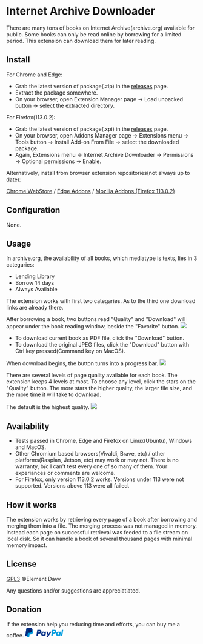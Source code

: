 # Internet Archive Downloader

There are many tons of books on Internet Archive(archive.org) available for public. Some books can only be read online by borrowing for a limited period. This extension can download them for later reading.

## Install
For Chrome and Edge:
* Grab the latest version of package(.zip) in the [releases](https://github.com/elementdavv/internet_archive_downloader/releases) page.
* Extract the package somewhere.
* On your browser, open Extension Manager page -> Load unpacked button -> select the extracted directory.

For Firefox(113.0.2):
* Grab the latest version of package(.xpi) in the [releases](https://github.com/elementdavv/internet_archive_downloader/releases) page.
* On your browser, open Addons Manager page -> Extensions menu -> Tools button -> Install Add-on From File -> select the downloaded package.
* Again, Extensions menu -> Internet Archive Downloader -> Permissions -> Optional permissions -> Enable.

Alternatively, install from browser extension repositories(not always up to date):

[Chrome WebStore](https://chrome.google.com/webstore/detail/internet-archive-download/keimonnoakgkpnifppoomfdlkadghkjb) / [Edge Addons](https://microsoftedge.microsoft.com/addons/detail/internet-archive-download/cnpoedgimjaecinmgfnfhfmcpcngeeje) / [Mozilla Addons (Firefox 113.0.2)](https://addons.mozilla.org/en-US/firefox/addon/internet_archive_downloader/)

## Configuration
None.

## Usage
In archive.org, the availability of all books, which mediatype is texts, lies in 3 categaries:
* Lending Library
* Borrow 14 days
* Always Available

The extension works with first two categaries. As to the third one download links are already there.

After borrowing a book, two buttons read "Quality" and "Download" will appear under the book reading window, beside the "Favorite" button. 
<image src="resources/borrow.png">

* To download current book as PDF file, click the "Download" button.
* To download the original JPEG files, click the "Download" button with Ctrl key pressed(Command key on MacOS).

When download begins, the button turns into a progress bar.
<image src="resources/download.png">

There are several levels of page quality available for each book. The extension keeps 4 levels at most. To choose any level, click the stars on the "Quality" button. The more stars the higher quality, the larger file size, and the more time it will take to download.

The default is the highest quality.
<image src="resources/quality.png">

## Availability 
* Tests passed in Chrome, Edge and Firefox on Linux(Ubuntu), Windows and MacOS.
* Other Chromium based browsers(Vivaldi, Brave, etc) / other platforms(Raspian, Jetson, etc) may work or may not. There is no warranty, b/c I can't test every one of so many of them. Your experiances or comments are welcome.
* For Firefox, only version 113.0.2 works. Versions under 113 were not supported. Versions above 113 were all failed.

## How it works
The extension works by retrieving every page of a book after borrowing and merging them into a file. The merging process was not managed in memory. Instead each page on successful retrieval was feeded to a file stream on local disk. So it can handle a book of several thousand pages with minimal memory impact.

## License
[GPL3](LICENSE) ©Element Davv

Any questions and/or suggestions are appreciatiated.

## Donation
If the extension help you reducing time and efforts, you can buy me a coffee. [![donate](resources/pp-logo.png)](https://paypal.me/timelegend)
